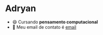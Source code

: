 # Adryan
- 😄 Cursando **pensamento computacional**
- 📧 Meu email de contato é [email](adryan.cesar@escola.pr.gov.br)
